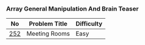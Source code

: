 ### Array General Manipulation And Brain Teaser
No | Problem Title | Difficulty  
------------ | ------------ | -------------
[252](https://leetcode.com/problems/meeting-rooms/) | Meeting Rooms | Easy
